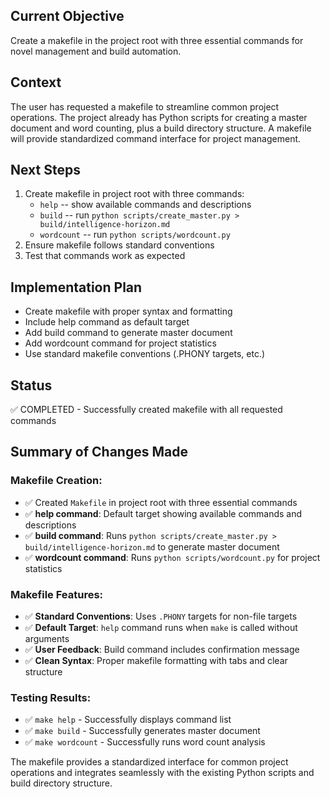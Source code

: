 ## Current Objective
Create a makefile in the project root with three essential commands for novel management and build automation.

## Context
The user has requested a makefile to streamline common project operations. The project already has Python scripts for creating a master document and word counting, plus a build directory structure. A makefile will provide standardized command interface for project management.

## Next Steps
1. Create makefile in project root with three commands:
   - `help` -- show available commands and descriptions
   - `build` -- run `python scripts/create_master.py > build/intelligence-horizon.md`
   - `wordcount` -- run `python scripts/wordcount.py`
2. Ensure makefile follows standard conventions
3. Test that commands work as expected

## Implementation Plan
- Create makefile with proper syntax and formatting
- Include help command as default target
- Add build command to generate master document
- Add wordcount command for project statistics
- Use standard makefile conventions (.PHONY targets, etc.)

## Status
✅ COMPLETED - Successfully created makefile with all requested commands

## Summary of Changes Made

### Makefile Creation:
- ✅ Created `Makefile` in project root with three essential commands
- ✅ **help command**: Default target showing available commands and descriptions
- ✅ **build command**: Runs `python scripts/create_master.py > build/intelligence-horizon.md` to generate master document
- ✅ **wordcount command**: Runs `python scripts/wordcount.py` for project statistics

### Makefile Features:
- ✅ **Standard Conventions**: Uses `.PHONY` targets for non-file targets
- ✅ **Default Target**: `help` command runs when `make` is called without arguments
- ✅ **User Feedback**: Build command includes confirmation message
- ✅ **Clean Syntax**: Proper makefile formatting with tabs and clear structure

### Testing Results:
- ✅ `make help` - Successfully displays command list
- ✅ `make build` - Successfully generates master document
- ✅ `make wordcount` - Successfully runs word count analysis

The makefile provides a standardized interface for common project operations and integrates seamlessly with the existing Python scripts and build directory structure.

